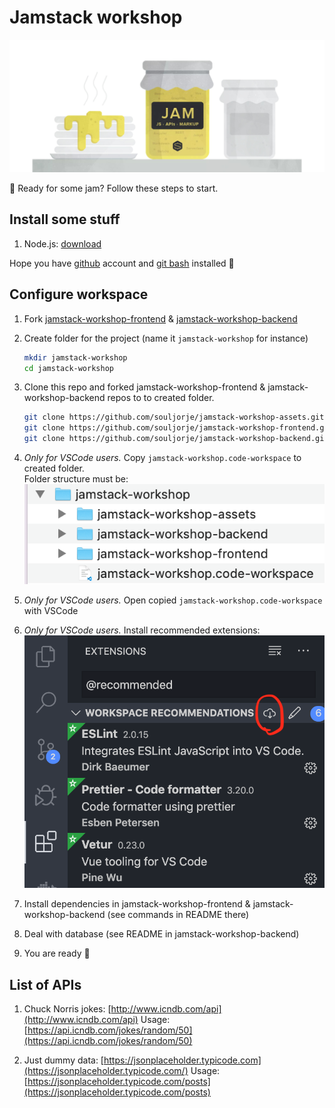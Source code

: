 # Jamstack workshop

![jamstack](./misc/jamstack.jpg)

👋 Ready for some jam? Follow these steps to start.

## Install some stuff

1. Node.js: [download](https://nodejs.org/en/download)

Hope you have [github](https://github.com/) account and [git bash](https://git-scm.com/downloads) installed 🤔

## Configure workspace

1. Fork [jamstack-workshop-frontend](https://github.com/souljorje/jamstack-workshop-frontend) & [jamstack-workshop-backend](https://github.com/souljorje/jamstack-workshop-backend)
2. Create folder for the project (name it `jamstack-workshop` for instance)

   ```sh
   mkdir jamstack-workshop
   cd jamstack-workshop
   ```

3. Clone this repo and forked jamstack-workshop-frontend & jamstack-workshop-backend repos to to created folder.

   ```sh
   git clone https://github.com/souljorje/jamstack-workshop-assets.git
   git clone https://github.com/souljorje/jamstack-workshop-frontend.git
   git clone https://github.com/souljorje/jamstack-workshop-backend.git
   ```

4. _Only for VSCode users._ Copy `jamstack-workshop.code-workspace` to created folder.\
   Folder structure must be:\
   ![folder-structure](./misc/folder-structure.png)
5. _Only for VSCode users._ Open copied `jamstack-workshop.code-workspace` with VSCode
6. _Only for VSCode users._ Install recommended extensions:\
   ![extensions](./misc/extensions.png)
7. Install dependencies in jamstack-workshop-frontend & jamstack-workshop-backend (see commands in README there)
8. Deal with database (see README in jamstack-workshop-backend)
9. You are ready 👏

## List of APIs

1. Chuck Norris jokes: [http://www.icndb.com/api](http://www.icndb.com/api)
   Usage: [https://api.icndb.com/jokes/random/50](https://api.icndb.com/jokes/random/50)

2. Just dummy data: [https://jsonplaceholder.typicode.com](https://jsonplaceholder.typicode.com/)
   Usage: [https://jsonplaceholder.typicode.com/posts](https://jsonplaceholder.typicode.com/posts)
